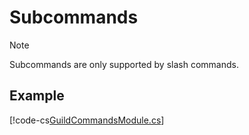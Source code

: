 # Subcommands

> [!NOTE]
> Subcommands are only supported by slash commands.

## Example
[!code-cs[GuildCommandsModule.cs](Subcommands/GuildCommandsModule.cs)]
